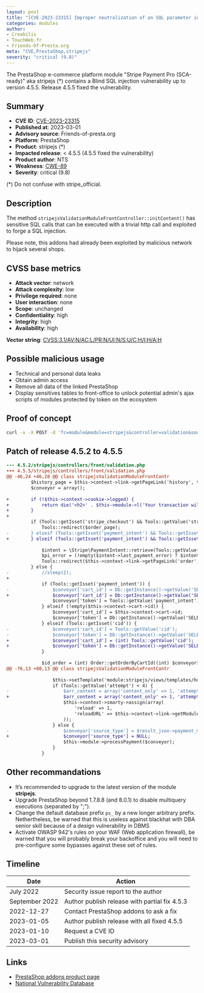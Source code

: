```yaml
---
layout: post
title: "[CVE-2023-23315] Improper neutralization of an SQL parameter in stripejs module for PrestaShop"
categories: modules
author:
- Creabilis
- TouchWeb.fr
- Friends-Of-Presta.org
meta: "CVE,PrestaShop,stripejs"
severity: "critical (9.8)"
---
```


The PrestaShop e-commerce platform module "Stripe Payment Pro (SCA-ready)" aka stripejs (*) contains a Blind SQL injection vulnerability up to version 4.5.5. Release 4.5.5 fixed the vulnerability.

## Summary

* **CVE ID**: [CVE-2023-23315](https://cve.mitre.org/cgi-bin/cvename.cgi?name=CVE-2023-23315)
* **Published at**: 2023-03-01
* **Advisory source**: Friends-of-presta.org
* **Platform**: PrestaShop
* **Product**: stripejs (*)
* **Impacted release**: < 4.5.5 (4.5.5 fixed the vulnerability)
* **Product author**: NTS
* **Weakness**: [CWE-89](https://cwe.mitre.org/data/definitions/89.html)
* **Severity**: critical (9.8)

(*) Do not confuse with stripe_official.

## Description

The method `stripejsValidationModuleFrontController::initContent()` has sensitive SQL calls that can be executed with a trivial http call and exploited to forge a SQL injection.

Please note, this addons had already been exploited by malicious network to hijack several shops.

## CVSS base metrics

* **Attack vector**: network
* **Attack complexity**: low
* **Privilege required**: none
* **User interaction**: none
* **Scope**: unchanged
* **Confidentiality**: high
* **Integrity**: high
* **Availability**: high

**Vector string**: [CVSS:3.1/AV:N/AC:L/PR:N/UI:N/S:U/C:H/I:H/A:H](https://nvd.nist.gov/vuln-metrics/cvss/v3-calculator?vector=AV:N/AC:L/PR:N/UI:N/S:U/C:H/I:H/A:H)

## Possible malicious usage

* Technical and personal data leaks
* Obtain admin access
* Remove all data of the linked PrestaShop
* Display sensitives tables to front-office to unlock potential admin's ajax scripts of modules protected by token on the ecosystem

## Proof of concept

```bash
curl -v -X POST -d 'fc=module&module=stripejs&controller=validation&source_type=alipay&payment_intent=test%22%3BSELECT%20SLEEP%2825%29%3B%23' 'https://domain.tld/'
```

## Patch of release 4.5.2 to 4.5.5

```diff
--- 4.5.2/stripejs/controllers/front/validation.php
+++ 4.5.5/stripejs/controllers/front/validation.php
@@ -46,24 +46,28 @@ class stripejsValidationModuleFrontContr
         $history_page = $this->context->link->getPageLink('history', true);
         $conveyor = array();
 
+        if (!$this->context->cookie->logged) {
+            return die('<h2>' . $this->module->l('Your transaction will be validated soon.') . '</h2>');
+        }
+
         if (Tools::getIsset('stripe_checkout') && Tools::getValue('stripe_checkout') == 'failed') {
             Tools::redirect($order_page);
-        } elseif (Tools::getIsset('payment_intent') && Tools::getIsset('redirect_status') && Tools::getValue('redirect_status') == failed) {
+        } elseif (Tools::getIsset('payment_intent') && Tools::getIsset('redirect_status') && Tools::getValue('redirect_status') == 'failed') {
 
             $intent = \Stripe\PaymentIntent::retrieve(Tools::getValue('payment_intent'));
             $pi_error = (!empty($intent->last_payment_error) ? $intent->last_payment_error->message : (isset($intent->error) ? $intent->error->message : ''));
             Tools::redirect($this->context->link->getPageLink('order', true, null, array('stripe_error' => $pi_error)));
         } else {
-            //sleep(2);
+
             if (Tools::getIsset('payment_intent')) {
-                $conveyor['cart_id'] = Db::getInstance()->getValue('SELECT id_cart FROM ' . _DB_PREFIX_ . 'stripejs_transaction WHERE id_payment_intent = "' . Tools::getValue('payment_intent') . '" AND type = "payment"');
+                $conveyor['cart_id'] = Db::getInstance()->getValue('SELECT id_cart FROM ' . _DB_PREFIX_ . 'stripejs_transaction WHERE id_payment_intent = "' . pSQL(Tools::getValue('payment_intent')) . '" AND type = "payment"');
                 $conveyor['token'] = Tools::getValue('payment_intent');
             } elseif (!empty($this->context->cart->id)) {
                 $conveyor['cart_id'] = $this->context->cart->id;
                 $conveyor['token'] = Db::getInstance()->getValue('SELECT id_payment_intent FROM ' . _DB_PREFIX_ . 'stripejs_transaction WHERE id_cart = ' . $conveyor['cart_id'] . ' AND type = "payment"');
             } elseif (Tools::getIsset('cid')) {
-                $conveyor['cart_id'] = Tools::getValue('cid');
-                $conveyor['token'] = Db::getInstance()->getValue('SELECT id_payment_intent FROM ' . _DB_PREFIX_ . 'stripejs_transaction WHERE id_cart = ' . Tools::getValue('cid') . ' AND type = "payment"');
+                $conveyor['cart_id'] = (int) Tools::getValue('cid');
+                $conveyor['token'] = Db::getInstance()->getValue('SELECT id_payment_intent FROM ' . _DB_PREFIX_ . 'stripejs_transaction WHERE id_cart = ' . (int) Tools::getValue('cid') . ' AND type = "payment"');
             }
 
             $id_order = (int) Order::getOrderByCartId((int) $conveyor['cart_id']);
@@ -76,13 +80,13 @@ class stripejsValidationModuleFrontContr
 
                 $this->setTemplate('module:stripejs/views/templates/hook/payment_validation.tpl');
                 if (Tools::getValue('attempt') < 4) {
-                    $arr_content = array('content_only' => 1, 'attempt' => (int) Tools::getValue('attempt') + 1, 'cid' => $conveyor['cart_id']);
+                    $arr_content = array('content_only' => 1, 'attempt' => (int) Tools::getValue('attempt') + 1, 'cid' => (int) $conveyor['cart_id']);
                     $this->context->smarty->assign(array(
                         'reload' => 1,
                         'reloadURL' => $this->context->link->getModuleLink($this->module->name, 'validation', $arr_content, true),
                     ));
                 } else {
-                    $conveyor['source_type'] = $result_json->payment_method_details->type;
+                    $conveyor['source_type'] = NULL;
                     $this->module->processPayment($conveyor);
                 }
             }
```


## Other recommandations

* It’s recommended to upgrade to the latest version of the module **stripejs**.
* Upgrade PrestaShop beyond 1.7.8.8 (and 8.0.1) to disable multiquery executions (separated by ";").
* Change the default database prefix `ps_` by a new longer arbitrary prefix. Nethertheless, be warned that this is useless against blackhat with DBA senior skill because of a design vulnerability in DBMS
* Activate OWASP 942's rules on your WAF (Web application firewall), be warned that you will probably break your backoffice and you will need to pre-configure some bypasses against these set of rules.

## Timeline

| Date | Action |
|--|--|
| July 2022 | Security issue report to the author |
| September 2022 | Author publish release with partial fix 4.5.3 |
| 2022-12-27 | Contact PrestaShop addons to ask a fix |
| 2023-01-05 | Author publish release with all fixed 4.5.5 |
| 2023-01-10 | Request a CVE ID |
| 2023-03-01 | Publish this security advisory |

## Links

* [PrestaShop addons product page](https://addons.prestashop.com/en/payment-card-wallet/17856-stripe-payment-pro-sca-ready.html)
* [National Vulnerability Database](https://nvd.nist.gov/vuln/detail/CVE-2023-23315)



